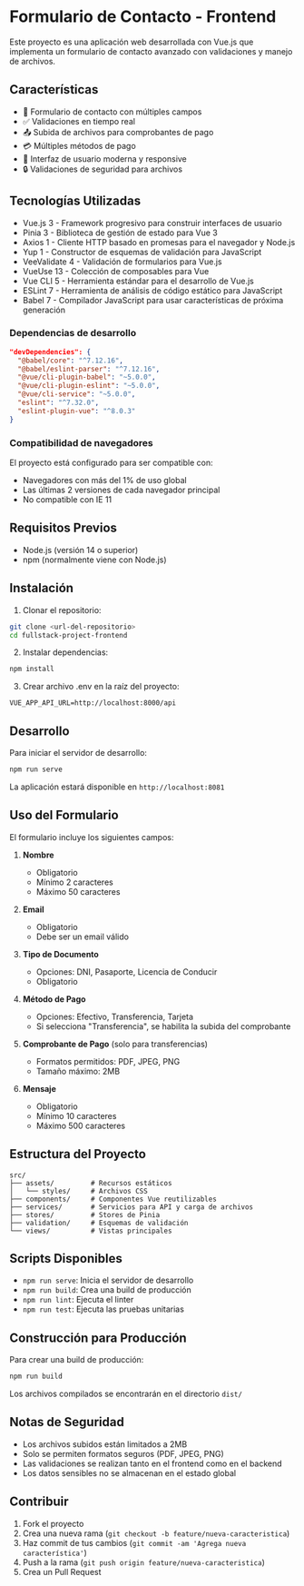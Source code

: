 # Formulario de Contacto - Frontend

Este proyecto es una aplicación web desarrollada con Vue.js que implementa un formulario de contacto avanzado con validaciones y manejo de archivos.

## Características

- 📝 Formulario de contacto con múltiples campos
- ✅ Validaciones en tiempo real
- 📤 Subida de archivos para comprobantes de pago
- 💳 Múltiples métodos de pago
- 🎨 Interfaz de usuario moderna y responsive
- 🔒 Validaciones de seguridad para archivos

## Tecnologías Utilizadas

- Vue.js 3 - Framework progresivo para construir interfaces de usuario
- Pinia 3 - Biblioteca de gestión de estado para Vue 3
- Axios 1 - Cliente HTTP basado en promesas para el navegador y Node.js
- Yup 1 - Constructor de esquemas de validación para JavaScript
- VeeValidate 4 - Validación de formularios para Vue.js
- VueUse 13 - Colección de composables para Vue
- Vue CLI 5 - Herramienta estándar para el desarrollo de Vue.js
- ESLint 7 - Herramienta de análisis de código estático para JavaScript
- Babel 7 - Compilador JavaScript para usar características de próxima generación

### Dependencias de desarrollo

```json
"devDependencies": {
  "@babel/core": "^7.12.16",
  "@babel/eslint-parser": "^7.12.16",
  "@vue/cli-plugin-babel": "~5.0.0",
  "@vue/cli-plugin-eslint": "~5.0.0",
  "@vue/cli-service": "~5.0.0",
  "eslint": "^7.32.0",
  "eslint-plugin-vue": "^8.0.3"
}
```

### Compatibilidad de navegadores

El proyecto está configurado para ser compatible con:
- Navegadores con más del 1% de uso global
- Las últimas 2 versiones de cada navegador principal
- No compatible con IE 11

## Requisitos Previos

- Node.js (versión 14 o superior)
- npm (normalmente viene con Node.js)

## Instalación

1. Clonar el repositorio:
```bash
git clone <url-del-repositorio>
cd fullstack-project-frontend
```

2. Instalar dependencias:
```bash
npm install
```

3. Crear archivo .env en la raíz del proyecto:
```env
VUE_APP_API_URL=http://localhost:8000/api
```

## Desarrollo

Para iniciar el servidor de desarrollo:

```bash
npm run serve
```

La aplicación estará disponible en `http://localhost:8081`

## Uso del Formulario

El formulario incluye los siguientes campos:

1. **Nombre**
   - Obligatorio
   - Mínimo 2 caracteres
   - Máximo 50 caracteres

2. **Email**
   - Obligatorio
   - Debe ser un email válido

3. **Tipo de Documento**
   - Opciones: DNI, Pasaporte, Licencia de Conducir
   - Obligatorio

4. **Método de Pago**
   - Opciones: Efectivo, Transferencia, Tarjeta
   - Si selecciona "Transferencia", se habilita la subida del comprobante

5. **Comprobante de Pago** (solo para transferencias)
   - Formatos permitidos: PDF, JPEG, PNG
   - Tamaño máximo: 2MB

6. **Mensaje**
   - Obligatorio
   - Mínimo 10 caracteres
   - Máximo 500 caracteres

## Estructura del Proyecto

```
src/
├── assets/         # Recursos estáticos
│   └── styles/     # Archivos CSS
├── components/     # Componentes Vue reutilizables
├── services/       # Servicios para API y carga de archivos
├── stores/         # Stores de Pinia
├── validation/     # Esquemas de validación
└── views/          # Vistas principales
```

## Scripts Disponibles

- `npm run serve`: Inicia el servidor de desarrollo
- `npm run build`: Crea una build de producción
- `npm run lint`: Ejecuta el linter
- `npm run test`: Ejecuta las pruebas unitarias

## Construcción para Producción

Para crear una build de producción:

```bash
npm run build
```

Los archivos compilados se encontrarán en el directorio `dist/`

## Notas de Seguridad

- Los archivos subidos están limitados a 2MB
- Solo se permiten formatos seguros (PDF, JPEG, PNG)
- Las validaciones se realizan tanto en el frontend como en el backend
- Los datos sensibles no se almacenan en el estado global

## Contribuir

1. Fork el proyecto
2. Crea una nueva rama (`git checkout -b feature/nueva-caracteristica`)
3. Haz commit de tus cambios (`git commit -am 'Agrega nueva característica'`)
4. Push a la rama (`git push origin feature/nueva-caracteristica`)
5. Crea un Pull Request